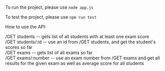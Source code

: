 To run the project, please use ```node app.js```

To test the project, please use ```npm run test```


How to use the API:

/GET students -- gets list of all students with at least one exam score<br>
/GET students/:id -- use an id from /GET students, and get the student's scores so far<br>
/GET exams -- gets list of all exams so far<br>
/GET exams/:number -- use an exam number from /GET exams and get all results for the given exam as well as average score for all students
